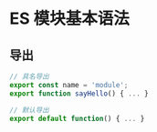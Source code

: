 # ES 模块基本语法

## 导出
```javascript
// 具名导出
export const name = 'module';
export function sayHello() { ... }

// 默认导出
export default function() { ... }